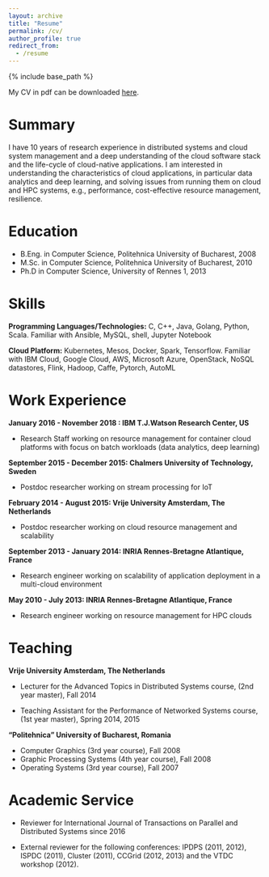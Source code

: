 ```yaml
---
layout: archive
title: "Resume"
permalink: /cv/
author_profile: true
redirect_from:
  - /resume
---
```


{% include base_path %}

My CV in pdf can be downloaded [here](https://github.com/svcostac/svcostac.github.io/files/costache_stefania_2019.pdf).

Summary
======
I have 10 years of research experience in distributed systems and cloud system management and a deep understanding of the cloud software stack and the life-cycle of cloud-native applications. I am interested in understanding the characteristics of cloud applications, in particular data analytics and deep learning, and solving issues from running them on cloud and HPC systems, e.g., performance, cost-effective resource management, resilience. 

Education
======
* B.Eng. in Computer Science, Politehnica University of Bucharest, 2008
* M.Sc. in Computer Science, Politehnica University of Bucharest, 2010
* Ph.D in Computer Science, University of Rennes 1, 2013

Skills
======
**Programming Languages/Technologies:** C, C++, Java, Golang, Python, Scala. Familiar with Ansible, MySQL, shell, Jupyter Notebook

**Cloud Platform:** Kubernetes, Mesos, Docker, Spark, Tensorflow. Familiar with IBM Cloud, Google Cloud, AWS, Microsoft Azure, OpenStack, NoSQL datastores, Flink, Hadoop, Caffe, Pytorch, AutoML

Work Experience
======
**January 2016 - November 2018 : IBM T.J.Watson Research Center, US**
- Research Staff working on resource management for container cloud platforms with focus on batch workloads (data analytics, deep learning)

**September 2015 - December 2015: Chalmers University of Technology, Sweden**
- Postdoc researcher working on stream processing for IoT

**February 2014 - August 2015: Vrije University Amsterdam, The Netherlands**
- Postdoc researcher working on cloud resource management and scalability

**September 2013 - January 2014: INRIA Rennes-Bretagne Atlantique, France**
- Research engineer working on scalability of application deployment in a multi-cloud environment

**May 2010 - July 2013: INRIA Rennes-Bretagne Atlantique, France**
- Research engineer working on resource management for HPC clouds

  
Teaching
======

**Vrije University Amsterdam, The Netherlands**
- Lecturer for the Advanced Topics in Distributed Systems course, (2nd year master), Fall 2014

- Teaching Assistant for the Performance of Networked Systems course, (1st year master), Spring 2014, 2015

**“Politehnica” University of Bucharest, Romania**

- Computer Graphics (3rd year course), Fall 2008
- Graphic Processing Systems (4th year course), Fall 2008
- Operating Systems (3rd year course), Fall 2007


Academic Service
======
* Reviewer for International Journal of Transactions on Parallel and Distributed Systems since 2016

* External reviewer for the following conferences: IPDPS (2011, 2012), ISPDC (2011), Cluster (2011), CCGrid (2012, 2013) and the VTDC workshop (2012).

